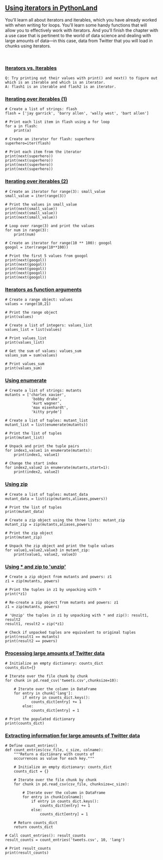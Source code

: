 ## [Using iterators in PythonLand](https://campus.datacamp.com/courses/python-data-science-toolbox-part-2/using-iterators-in-pythonland)

You'll learn all about iterators and iterables, which you have already worked with when writing for loops. You'll learn some handy functions that will allow you to effectively work with iterators. And you’ll finish the chapter with a use case that is pertinent to the world of data science and dealing with large amounts of data—in this case, data from Twitter that you will load in chunks using iterators.

<br>

### [Iterators vs. Iterables](https://campus.datacamp.com/courses/python-data-science-toolbox-part-2/using-iterators-in-pythonland?ex=2)

```
Q: Try printing out their values with print() and next() to figure out which is an iterable and which is an iterator.
A: flash1 is an iterable and flash2 is an iterator.
```

### [Iterating over iterables (1)](https://campus.datacamp.com/courses/python-data-science-toolbox-part-2/using-iterators-in-pythonland?ex=3)

```
# Create a list of strings: flash
flash = ['jay garrick', 'barry allen', 'wally west', 'bart allen']

# Print each list item in flash using a for loop
for a in flash:
    print(a)

# Create an iterator for flash: superhero
superhero=iter(flash)

# Print each item from the iterator
print(next(superhero))
print(next(superhero))
print(next(superhero))
print(next(superhero))
```

### [Iterating over iterables (2)](https://campus.datacamp.com/courses/python-data-science-toolbox-part-2/using-iterators-in-pythonland?ex=4)

```
# Create an iterator for range(3): small_value
small_value = iter(range(3))

# Print the values in small_value
print(next(small_value))
print(next(small_value))
print(next(small_value))

# Loop over range(3) and print the values
for num in range(3):
    print(num)

# Create an iterator for range(10 ** 100): googol
googol = iter(range(10**100))

# Print the first 5 values from googol
print(next(googol))
print(next(googol))
print(next(googol))
print(next(googol))
print(next(googol))
```

### [Iterators as function arguments](https://campus.datacamp.com/courses/python-data-science-toolbox-part-2/using-iterators-in-pythonland?ex=5)

```
# Create a range object: values
values = range(10,21)

# Print the range object
print(values)

# Create a list of integers: values_list
values_list = list(values)

# Print values_list
print(values_list)

# Get the sum of values: values_sum
values_sum = sum(values)

# Print values_sum
print(values_sum)
```

### [Using enumerate](https://campus.datacamp.com/courses/python-data-science-toolbox-part-2/using-iterators-in-pythonland?ex=7)

```
# Create a list of strings: mutants
mutants = ['charles xavier', 
            'bobby drake', 
            'kurt wagner', 
            'max eisenhardt', 
            'kitty pryde']

# Create a list of tuples: mutant_list
mutant_list = list(enumerate(mutants))

# Print the list of tuples
print(mutant_list)

# Unpack and print the tuple pairs
for index1,value1 in enumerate(mutants):
    print(index1, value1)

# Change the start index
for index2,value2 in enumerate(mutants,start=1):
    print(index2, value2)
```

### [Using zip](https://campus.datacamp.com/courses/python-data-science-toolbox-part-2/using-iterators-in-pythonland?ex=8)

```
# Create a list of tuples: mutant_data
mutant_data = list(zip(mutants,aliases,powers))

# Print the list of tuples
print(mutant_data)

# Create a zip object using the three lists: mutant_zip
mutant_zip = zip(mutants,aliases,powers)

# Print the zip object
print(mutant_zip)

# Unpack the zip object and print the tuple values
for value1,value2,value3 in mutant_zip:
    print(value1, value2, value3)
```

### [Using * and zip to 'unzip'](https://campus.datacamp.com/courses/python-data-science-toolbox-part-2/using-iterators-in-pythonland?ex=9)

```
# Create a zip object from mutants and powers: z1
z1 = zip(mutants, powers)

# Print the tuples in z1 by unpacking with *
print(*z1)

# Re-create a zip object from mutants and powers: z1
z1 = zip(mutants, powers)

# 'Unzip' the tuples in z1 by unpacking with * and zip(): result1, result2
result1, result2 = zip(*z1)

# Check if unpacked tuples are equivalent to original tuples
print(result1 == mutants)
print(result2 == powers)
```

### [Processing large amounts of Twitter data](https://campus.datacamp.com/courses/python-data-science-toolbox-part-2/using-iterators-in-pythonland?ex=11)

```
# Initialize an empty dictionary: counts_dict
counts_dict={}

# Iterate over the file chunk by chunk
for chunk in pd.read_csv('tweets.csv',chunksize=10):

    # Iterate over the column in DataFrame
    for entry in chunk['lang']:
        if entry in counts_dict.keys():
            counts_dict[entry] += 1
        else:
            counts_dict[entry] = 1

# Print the populated dictionary
print(counts_dict)
```

### [Extracting information for large amounts of Twitter data](https://campus.datacamp.com/courses/python-data-science-toolbox-part-2/using-iterators-in-pythonland?ex=12)

```
# Define count_entries()
def count_entries(csv_file, c_size, colname):
    """Return a dictionary with counts of
    occurrences as value for each key."""
    
    # Initialize an empty dictionary: counts_dict
    counts_dict = {}

    # Iterate over the file chunk by chunk
    for chunk in pd.read_csv(csv_file, chunksize=c_size):

        # Iterate over the column in DataFrame
        for entry in chunk[colname]:
            if entry in counts_dict.keys():
                counts_dict[entry] += 1
            else:
                counts_dict[entry] = 1

    # Return counts_dict
    return counts_dict

# Call count_entries(): result_counts
result_counts = count_entries('tweets.csv', 10, 'lang')

# Print result_counts
print(result_counts)
```